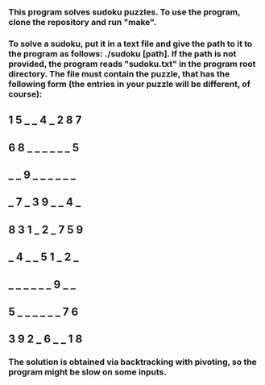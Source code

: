 ### This program solves sudoku puzzles. To use the program, clone the repository and run "make".
### To solve a sudoku, put it in a text file and give the path to it to the program as follows: ./sudoku [path]. If the path is not provided, the program reads "sudoku.txt" in the program root directory. The file must contain the puzzle, that has the following form (the entries in your puzzle will be different, of course):
## 1 5 _ _ 4 _ 2 8 7
## 6 8 _ _ _ _ _ _ 5
## _ _ 9 _ _ _ _ _ _
## _ 7 _ 3 9 _ _ 4 _
## 8 3 1 _ 2 _ 7 5 9
## _ 4 _ _ 5 1 _ 2 _
## _ _ _ _ _ _ 9 _ _
## 5 _ _ _ _ _ _ 7 6
## 3 9 2 _ 6 _ _ 1 8
### The solution is obtained via backtracking with pivoting, so the program might be slow on some inputs.
